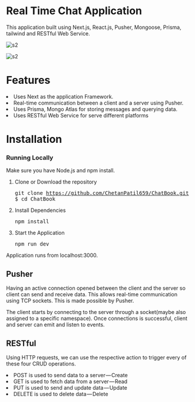 
# Real Time Chat Application
  This application built using Next.js, React.js, Pusher, Mongoose, Prisma, tailwind and RESTful Web Service.
   
  ![s2](https://github.com/ChetanPatil659/ChatBook/blob/main/public/git%20cover.png)
  
 ![s2](https://github.com/ChetanPatil659/ChatBook/blob/main/public/localhost_3000_conversations_64fd49373eb0b66547c15820.png?raw=true)

# Features
  <li>Uses Next as the application Framework.</li> 
  <li>Real-time communication between a client and a server using Pusher.</li>
  <li>Uses Prisma, Mongo Atlas for storing messages and querying data.</li>
  <li>Uses RESTful Web Service for serve different platforms</li> 
   
# Installation

### Running Locally

Make sure you have Node.js and npm install.

  1. Clone or Download the repository 
    <pre>git clone https://github.com/ChetanPatil659/ChatBook.git
    $ cd ChatBook</pre>
  2. Install Dependencies
      <pre>npm install</pre>
  3. Start the Application
     <pre>npm run dev</pre>
  Application runs from localhost:3000.
          
 ## Pusher
    
   Having an active connection opened between the client and the server so client can send and receive data. This allows             real-time communication using TCP sockets. This is made possible by Pusher.

   The client starts by connecting to the server through a socket(maybe also assigned to a specific namespace). Once connections is successful, client and server can emit and listen to events. 

## RESTful

  Using HTTP requests, we can use the respective action to trigger every of these four CRUD operations.    
    <li>POST is used to send data to a server — Create</li>
    <li>GET is used to fetch data from a server — Read</li>
    <li>PUT is used to send and update data — Update</li>
    <li>DELETE is used to delete data — Delete  </li>
    

  

